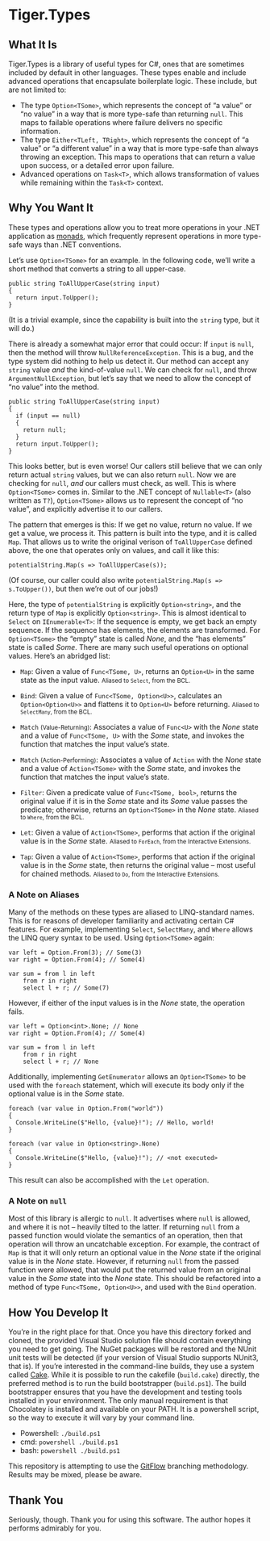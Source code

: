 # Tiger.Types

## What It Is

Tiger.Types is a library of useful types for C#, ones that are sometimes included by default in other languages. These types enable and include advanced operations that encapsulate boilerplate logic. These include, but are not limited to:

- The type `Option<TSome>`, which represents the concept of “a value” or “no value” in a way that is more type-safe than returning `null`. This maps to failable operations where failure delivers no specific information.
- The type `Either<TLeft, TRight>`, which represents the concept of “a value” or “a different value” in a way that is more type-safe than always throwing an exception. This maps to operations that can return a value upon success, or a detailed error upon failure.
- Advanced operations on `Task<T>`, which allows transformation of values while remaining within the `Task<T>` context.

## Why You Want It

These types and operations allow you to treat more operations in your .NET application as [monads](https://en.wikipedia.org/wiki/Monad_\(functional_programming\)#Motivating_examples), which frequently represent operations in more type-safe ways than .NET conventions.

Let’s use `Option<TSome>` for an example. In the following code, we’ll write a short method that converts a string to all upper-case.

```
public string ToAllUpperCase(string input)
{
  return input.ToUpper();
}
```

(It is a trivial example, since the capability is built into the `string` type, but it will do.)

There is already a somewhat major error that could occur: If `input` is `null`, then the method will throw `NullReferenceException`. This is a bug, and the type system did nothing to help us detect it. Our method can accept any `string` value *and* the kind-of-value `null`. We can check for `null`, and throw `ArgumentNullException`, but let’s say that we need to allow the concept of “no value” into the method.

```
public string ToAllUpperCase(string input)
{
  if (input == null)
  {
    return null;
  }
  return input.ToUpper();
}
```

This looks better, but is even worse! Our callers still believe that we can only return actual `string` values, but we can also return `null`. Now we are checking for `null`, *and* our callers must check, as well. This is where `Option<TSome>` comes in. Similar to the .NET concept of `Nullable<T>` (also written as `T?`), `Option<TSome>` allows us to represent the concept of “no value”, and explicitly advertise it to our callers.

The pattern that emerges is this: If we get no value, return no value. If we get a value, we process it. This pattern is built into the type, and it is called `Map`. That allows us to write the original verison of `ToAllUpperCase` defined above, the one that operates only on values, and call it like this:

```
potentialString.Map(s => ToAllUpperCase(s));
```

(Of course, our caller could also write `potentialString.Map(s => s.ToUpper())`, but then we’re out of our jobs!)

Here, the type of `potentialString` is explicitly `Option<string>`, and the return type of `Map` is explicitly `Option<string>`. This is almost identical to `Select` on `IEnumerable<T>`: If the sequence is empty, we get back an empty sequence. If the sequence has elements, the elements are transformed. For `Option<TSome>` the “empty” state is called <i>None</i>, and the “has elements” state is called <i>Some</i>. There are many such useful operations on optional values. Here’s an abridged list:

- `Map`: Given a value of `Func<TSome, U>`, returns an `Option<U>` in the same state as the input value. <small>Aliased to `Select`, from the BCL.</small>

- `Bind`: Given a value of `Func<TSome, Option<U>>`, calculates an `Option<Option<U>>` and flattens it to `Option<U>` before returning. <small>Aliased to `SelectMany`, from the BCL.</small>

- `Match` <small>(Value-Returning)</small>: Associates a value of `Func<U>` with the <i>None</i> state and a value of `Func<TSome, U>` with the <i>Some</i> state, and invokes the function that matches the input value’s state.

- `Match` <small>(Action-Performing)</small>: Associates a value of `Action` with the <i>None</i> state and a value of `Action<TSome>` with the <i>Some</i> state, and invokes the function that matches the input value’s state.

- `Filter`: Given a predicate value of `Func<TSome, bool>`, returns the original value if it is in the <i>Some</i> state and its <i>Some</i> value passes the predicate; otherwise, returns an `Option<TSome>` in the <i>None</i> state. <small>Aliased to `Where`, from the BCL.</small>

- `Let`: Given a value of `Action<TSome>`, performs that action if the original value is in the <i>Some</i> state. <small>Aliased to `ForEach`, from the Interactive Extensions.</small>

- `Tap`: Given a value of `Action<TSome>`, performs that action if the original value is in the <i>Some</i> state, then returns the original value – most useful for chained methods. <small>Aliased to `Do`, from the Interactive Extensions.</small>

### A Note on Aliases

Many of the methods on these types are aliased to LINQ-standard names. This is for reasons of developer familiarity and activating certain C# features. For example, implementing `Select`, `SelectMany`, and `Where` allows the LINQ query syntax to be used. Using `Option<TSome>` again:

```
var left = Option.From(3); // Some(3)
var right = Option.From(4); // Some(4)

var sum = from l in left
    from r in right
    select l + r; // Some(7)
```

However, if either of the input values is in the <i>None</i> state, the operation fails.

```
var left = Option<int>.None; // None
var right = Option.From(4); // Some(4)

var sum = from l in left
    from r in right
    select l + r; // None
```

Additionally, implementing `GetEnumerator` allows an `Option<TSome>` to be used with the `foreach` statement, which will execute its body only if the optional value is in the <i>Some</i> state.

```
foreach (var value in Option.From("world"))
{
  Console.WriteLine($"Hello, {value}!"); // Hello, world!
}

foreach (var value in Option<string>.None)
{
  Console.WriteLine($"Hello, {value}!"); // <not executed>
}
```

This result can also be accomplished with the `Let` operation.

### A Note on `null`

Most of this library is allergic to `null`. It advertises where `null` is allowed, and where it is not – heavily tilted to the latter. If returning `null` from a passed function would violate the semantics of an operation, then that operation will throw an uncatchable exception. For example, the contract of `Map` is that it will only return an optional value in the <i>None</i> state if the original value is in the <i>None</i> state. However, if returning `null` from the passed function were allowed, that would put the returned value from an original value in the <i>Some</i> state into the <i>None</i> state. This should be refactored into a method of type `Func<TSome, Option<U>>`, and used with the `Bind` operation.

## How You Develop It

You’re in the right place for that. Once you have this directory forked and cloned, the provided Visual Studio solution file should contain everything you need to get going. The NuGet packages will be restored and the NUnit unit tests will be detected (if your version of Visual Studio supports NUnit3, that is). If you’re interested in the command-line builds, they use a system called [Cake](http://cakebuild.net). While it is possible to run the cakefile (`build.cake`) directly, the preferred method is to run the build bootstrapper (`build.ps1`). The build bootstrapper ensures that you have the development and testing tools installed in your environment. The only manual requirement is that Chocolatey is installed and available on your PATH. It is a powershell script, so the way to execute it will vary by your command line.

- Powershell: `./build.ps1`
- cmd: `powershell ./build.ps1`
- bash: `powershell ./build.ps1`

This repository is attempting to use the [GitFlow](http://jeffkreeftmeijer.com/2010/why-arent-you-using-git-flow/) branching methodology. Results may be mixed, please be aware.

## Thank You

Seriously, though. Thank you for using this software. The author hopes it performs admirably for you.
